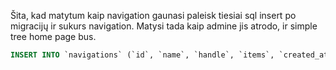 Šita, kad matytum kaip navigation gaunasi paleisk tiesiai sql insert po migracijų ir sukurs navigation. Matysi tada kaip admine jis atrodo, ir simple tree home page bus.

```sql
INSERT INTO `navigations` (`id`, `name`, `handle`, `items`, `created_at`, `updated_at`) VALUES ('4', 'Main navigation', 'main-navigation', '{"160025c6-f1cf-4ac2-888b-599748882d03":{"label":"Laravel Daily","type":"external-link","data":{"url":"https:\\/\\/laraveldaily.com","target":null},"children":[]},"a426c3ff-60ec-4a78-b2c3-67ca9bb8257e":{"label":"Socials","type":null,"data":null,"children":{"ca63557d-b92c-4a5c-936a-ebe58ffa8d4e":{"label":"Twitter","type":"external-link","data":{"url":"https:\\/\\/twitter.com\\/dailylaravel","target":"_blank"},"children":[]},"3646bb39-5e7b-40d4-8670-582b8584dd61":{"label":"YouTube","type":"external-link","data":{"url":"https:\\/\\/www.youtube.com\\/c\\/LaravelDaily","target":"_blank"},"children":[]},"72e143f5-285a-4037-a188-0f72970a71ed":{"label":"GitHub","type":"external-link","data":{"url":"https:\\/\\/github.com\\/LaravelDaily","target":"_blank"},"children":[]}}}}', '2022-11-22 14:22:14', '2022-11-22 14:22:34');
```
